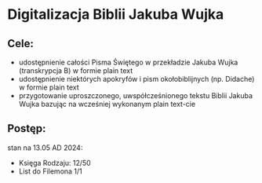 # **Digitalizacja Biblii Jakuba Wujka**

## **Cele:**
- udostępnienie całości Pisma Świętego w przekładzie Jakuba Wujka (transkrypcja B) w formie plain text
- udostępnienie niektórych apokryfów i pism okołobiblijnych (np. Didache) w formie plain text
- przygotowanie uproszczonego, uwspółcześnionego tekstu Biblii Jakuba Wujka bazując na wcześniej wykonanym plain text-cie

## **Postęp:**
stan na 13.05 AD 2024:
- Księga Rodzaju: 12/50
- List do Filemona 1/1
